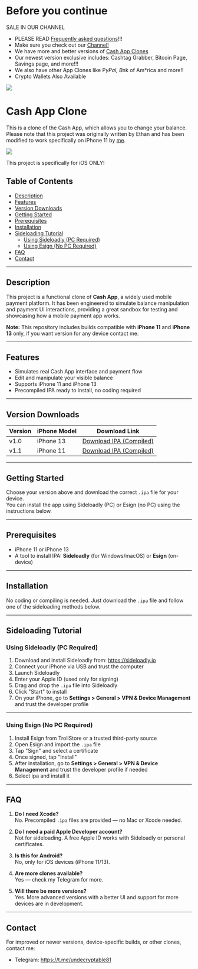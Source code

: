 # Before you continue

SALE IN OUR CHANNEL
- PLEASE READ [Frequently asked questions](#FAQ)!!!
- Make sure you check out our [Channel!](https://t.me/undecryptable81)
- We have more and better versions of [Cash App Clones](https://t.me/undecryptable81)
- Our newest version exclusive includes: Cashtag Grabber, Bitcoin Page, Savings page, and more!!!
- We also have other App Clones like P*yPal, B*nk of Am*rica and more!!
- Crypto Wallets Also Available

![](https://i.ibb.co/09gw8k6/0-F0928-D3-AB86-4-DA0-97-F8-3-DDAFE3-C87-E0.jpg)


# Cash App Clone

This is a clone of the Cash App, which allows you to change your balance. Please note that this project was originally written by Ethan and has been modified to work specifically on iPhone 11 by [me](https://github.com/culturally).

![](https://github.com/culturally/CashApp/blob/main/example.jpg?raw=true)

This project is specifically for iOS ONLY!



## Table of Contents

- [Description](#description)
- [Features](#features)
- [Version Downloads](#version-downloads)
- [Getting Started](#getting-started)
- [Prerequisites](#prerequisites)
- [Installation](#installation)
- [Sideloading Tutorial](#sideloading-tutorial)
  - [Using Sideloadly (PC Required)](#using-sideloadly-pc-required)
  - [Using Esign (No PC Required)](#using-esign-no-pc-required)
- [FAQ](#faq)
- [Contact](#contact)

---

## Description

This project is a functional clone of **Cash App**, a widely used mobile payment platform. It has been engineered to simulate balance manipulation and payment UI interactions, providing a great sandbox for testing and showcasing how a mobile payment app works.

**Note:** This repository includes builds compatible with **iPhone 11** and **iPhone 13** only, if you want version for any device contact me.

---

## Features

- Simulates real Cash App interface and payment flow  
- Edit and manipulate your visible balance  
- Supports iPhone 11 and iPhone 13  
- Precompiled IPA ready to install, no coding required  

---

## Version Downloads

| Version       | iPhone Model | Download Link |
|---------------|--------------|---------------|
| v1.0          | iPhone 13    | [Download IPA (Compiled)](https://github.com/culturally/CashApp/releases/download/v1.0/CashApp13.ipa) |
| v1.1          | iPhone 11    | [Download IPA (Compiled)](https://github.com/culturally/CashApp/releases/download/v1.1/CashApp11.ipa) |

---

## Getting Started

Choose your version above and download the correct `.ipa` file for your device.  
You can install the app using Sideloadly (PC) or Esign (no PC) using the instructions below.

---

## Prerequisites

- iPhone 11 or iPhone 13  
- A tool to install IPA: **Sideloadly** (for Windows/macOS) or **Esign** (on-device)

---

## Installation

No coding or compiling is needed. Just download the `.ipa` file and follow one of the sideloading methods below.

---

## Sideloading Tutorial

### Using Sideloadly (PC Required)

1. Download and install Sideloadly from: https://sideloadly.io  
2. Connect your iPhone via USB and trust the computer  
3. Launch Sideloadly  
4. Enter your Apple ID (used only for signing)  
5. Drag and drop the `.ipa` file into Sideloadly  
6. Click "Start" to install  
7. On your iPhone, go to **Settings > General > VPN & Device Management** and trust the developer profile

---

### Using Esign (No PC Required)

1. Install Esign from TrollStore or a trusted third-party source  
2. Open Esign and import the `.ipa` file  
3. Tap "Sign" and select a certificate  
4. Once signed, tap "Install"  
5. After installation, go to **Settings > General > VPN & Device Management** and trust the developer profile if needed
6. Select ipa and install it

---

## FAQ

1. **Do I need Xcode?**  
   No. Precompiled `.ipa` files are provided — no Mac or Xcode needed.

2. **Do I need a paid Apple Developer account?**  
   Not for sideloading. A free Apple ID works with Sideloadly or personal certificates.

3. **Is this for Android?**  
   No, only for iOS devices (iPhone 11/13).

4. **Are more clones available?**  
   Yes — check my Telegram for more.

5. **Will there be more versions?**  
   Yes. More advanced versions with a better UI and support for more devices are in development.

---

## Contact

For improved or newer versions, device-specific builds, or other clones, contact me:

- Telegram: https://t.me/undecryptable81